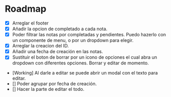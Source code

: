 # Roadmap

- [x] Arreglar el footer
- [x] Añadir la opcion de completado a cada nota.
- [x] Poder filtrar las notas por completadas y pendientes. Puedo hazerlo con un componente de menu, o por un dropdown para elegir.
- [x] Arreglar la creacion del ID.
- [x] Añadir una fecha de creación en las notas.
- [x] Sustituir el boton de borrar por un icono de opciones el cual abra un dropdown con diferentes opciones. Borrar y editar de momento. 
- [Working] Al darle a editar se puede abrir un modal con el texto para editar.
- [] Poder agrupar por fecha de creación.
- [] Hacer la parte de editar el todo.
